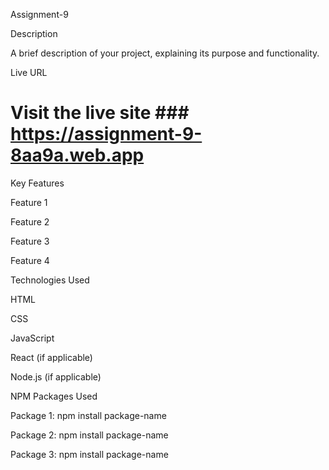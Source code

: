 Assignment-9

Description

A brief description of your project, explaining its purpose and functionality.

Live URL

# Visit the live site ### https://assignment-9-8aa9a.web.app

Key Features

Feature 1

Feature 2

Feature 3

Feature 4

Technologies Used

HTML

CSS

JavaScript

React (if applicable)

Node.js (if applicable)

NPM Packages Used

Package 1: npm install package-name

Package 2: npm install package-name

Package 3: npm install package-name


<!-- # Host Link
### https://assignment-9-8aa9a.web.app

# npm packege
# 1.tailwind css
# 2.daisy Ui
# 3.react router dom
# 4.goole font, poppons
# 5.lucide icons
# 6.swiper
# 7. react-slick
# 8.react-countup
# 9.react-intersection-observer
# 10. react-hook-form
# 11. react-hot-toast
# 12. react-select
# 13. react-toastify
# 14.react-hot-toast
# 15.npm i @react-oauth/google -->